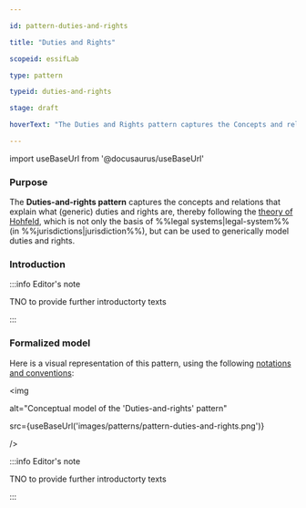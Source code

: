 ```yaml
---

id: pattern-duties-and-rights

title: "Duties and Rights"

scopeid: essifLab

type: pattern

typeid: duties-and-rights

stage: draft

hoverText: "The Duties and Rights pattern captures the Concepts and relations that explain what a generic duties and rights consists of (based on Hofeld's theories), and relates it to Jurisdictions, Parties and Legal Entities."

---
```




import useBaseUrl from '@docusaurus/useBaseUrl'



### Purpose

<!-- Concisely describe what can you do with the pattern that is (at least) harder if you didn't have it. -->

The **Duties-and-rights pattern** captures the concepts and relations that explain what (generic) duties and rights are, thereby following the [theory of Hohfeld](https://plato.stanford.edu/entries/rights/#FormRighHohfAnalSyst), which is not only the basis of %%legal systems|legal-system%% (in %%jurisdictions|jurisdiction%%), but can be used to generically model duties and rights.



### Introduction

<!-- Gently introduce the pattern, by referring to real-world situations and using colloquial terms, so that when someone has read the text, (s)he knows what it is about, and is ready to delve into the specifics of the pattern. -->



:::info Editor's note

TNO to provide further introductorty texts

:::



### Formalized model

Here is a visual representation of this pattern, using the following [notations and conventions](../notations-and-conventions#pattern-diagram-notations):



<img

  alt="Conceptual model of the 'Duties-and-rights' pattern"

  src={useBaseUrl('images/patterns/pattern-duties-and-rights.png')}

/>



:::info Editor's note

TNO to provide further introductorty texts

:::
